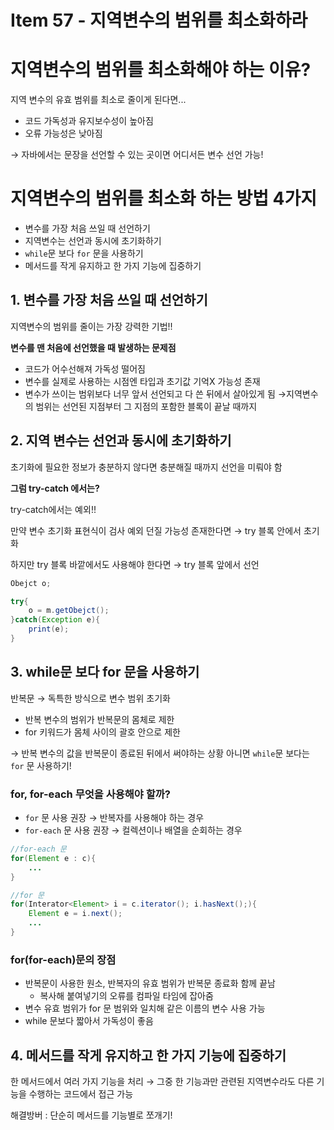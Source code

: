 # Item 57 - 지역변수의 범위를 최소화하라

# 지역변수의 범위를 최소화해야 하는 이유?

지역 변수의 유효 범위를 최소로 줄이게 된다면...

- 코드 가독성과 유지보수성이 높아짐
- 오류 가능성은 낮아짐

→ 자바에서는 문장을 선언할 수 있는 곳이면 어디서든 변수 선언 가능!

# 지역변수의 범위를 최소화 하는 방법 4가지

- 변수를 가장 처음 쓰일 때 선언하기
- 지역변수는 선언과 동시에 초기화하기
- `while`문 보다 `for` 문을 사용하기
- 메서드를 작게 유지하고 한 가지 기능에 집중하기

## 1. 변수를 가장 처음 쓰일 때 선언하기

지역변수의 범위를 줄이는 가장 강력한 기법!!

**변수를 맨 처음에 선언했을 때 발생하는 문제점**

- 코드가 어수선해져 가독성 떨어짐
- 변수를 실제로 사용하는 시점엔 타입과 초기값 기억X 가능성 존재
- 변수가 쓰이는 범위보다 너무 앞서 선언되고 다 쓴 뒤에서 살아있게 됨
→지역변수의 범위는 선언된 지점부터 그 지점의 포함한 블록이 끝날 때까지

## 2. 지역 변수는 선언과 동시에 초기화하기

초기화에 필요한 정보가 충분하지 않다면 충분해질 때까지 선언을 미뤄야 함

**그럼 try-catch 에서는?**

try-catch에서는 예외!!

만약 변수 초기화 표현식이 검사 예외 던질 가능성 존재한다면 → try 블록 안에서 초기화

하지만 try 블록 바깥에서도 사용해야 한다면 → try 블록 앞에서 선언

```java
Obejct o;

try{
	o = m.getObejct();
}catch(Exception e){
	print(e);
}
```

## 3. while문 보다 for 문을 사용하기

반복문 → 독특한 방식으로 변수 범위 초기화

- 반복 변수의 범위가 반복문의 몸체로 제한
- for 키워드가 몸체 사이의 괄호 안으로 제한

→ 반복 변수의 값을 반복문이 종료된 뒤에서 써야하는 상황 아니면 `while`문 보다는 `for` 문 사용하기!

### for, for-each 무엇을 사용해야 할까?

- `for` 문 사용 권장 → 반복자를 사용해야 하는 경우
- `for-each` 문 사용 권장 → 컬렉션이나 배열을 순회하는 경우

```java
//for-each 문
for(Element e : c){
	...
}

//for 문
for(Interator<Element> i = c.iterator(); i.hasNext();){
	Element e = i.next();
	...
}
```

### for(for-each)문의 장점

- 반복문이 사용한 원소, 반복자의 유효 범위가 반복문 종료화 함께 끝남
    - 복사해 붙여넣기의 오류를 컴파일 타임에 잡아줌
- 변수 유효 범위가 for 문 범위와 일치해 같은 이름의 변수 사용 가능
- while 문보다 짧아서 가독성이 좋음

## 4. 메서드를 작게 유지하고 한 가지 기능에 집중하기

한 메서드에서 여러 가지 기능을 처리 
→ 그중 한 기능과만 관련된 지역변수라도 다른 기능을 수행하는 코드에서 접근 가능

해결방버 : 단순히 메서드를 기능별로 쪼개기!